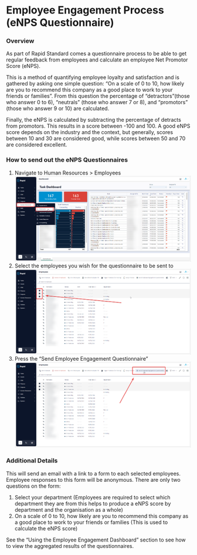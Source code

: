 # Employee Engagement Process (eNPS Questionnaire)

### Overview

As part of Rapid Standard comes a questionnaire process to be able to get regular feedback from employees and calculate an employee Net Promotor Score (eNPS).

This is a method of quantifying employee loyalty and satisfaction and is gathered by asking one simple question: “On a scale of 0 to 10, how likely are you to recommend this company as a good place to work to your friends or families”. From this question the percentage of “detractors”(those who answer 0 to 6), “neutrals” (those who answer 7 or 8), and “promotors” (those who answer 9 or 10) are calculated.

Finally, the eNPS is calculated by subtracting the percentage of detracts from promotors. This results in a score between -100 and 100. A good eNPS score depends on the industry and the context, but generally, scores between 10 and 30 are considered good, while scores between 50 and 70 are considered excellent.

### How to send out the eNPS Questionnaires

1. Navigate to Human Resources &gt; Employees  
    [![image-1703651698901.png](./Wjh9cXTQiFM15MwK-image-1703651698901.png)](./Wjh9cXTQiFM15MwK-image-1703651698901.png)
2. Select the employees you wish for the questionnaire to be sent to  
    [![image-1703651762900.png](./K1eWBL1VcO94pj6O-image-1703651762900.png)](https://docs.rapidplatform.com/uploads/images/gallery/2023-12/K1eWBL1VcO94pj6O-image-1703651762900.png)
3. Press the “Send Employee Engagement Questionnaire”  
    [![image-1703651783541.png](./Zd47W1ocuJvx89Ms-image-1703651783541.png)](./Zd47W1ocuJvx89Ms-image-1703651783541.png)

### Additional Details

This will send an email with a link to a form to each selected employees. Employee responses to this form will be anonymous. There are only two questions on the form:

1. Select your department (Employees are required to select which department they are from this helps to produce a eNPS score by department and the organisation as a whole)
2. On a scale of 0 to 10, how likely are you to recommend this company as a good place to work to your friends or families (This is used to calculate the eNPS score)

See the “Using the Employee Engagement Dashboard” section to see how to view the aggregated results of the questionnaires.